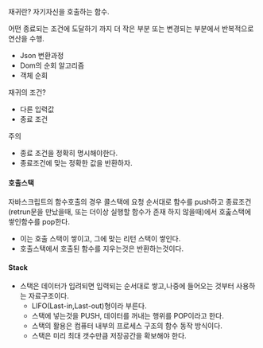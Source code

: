 
재귀란? 자기자신을 호출하는 함수.

어떤 종료되는 조건에 도달하기 까지 더 작은 부분 또는 변경되는 부분에서 반복적으로 연산을 수행.

- Json 변환과정
- Dom의 순회 알고리즘
- 객체 순회

재귀의 조건?

- 다른 입력값
- 종료 조건

주의

- 종료 조건을 정확히 명시해야한다.
- 종료조건에 맞는 정확한 값을 반환하자.

#### 호출스택

자바스크립트의 함수호출의 경우 콜스택에 요청 순서대로 함수를 push하고 종료조건(retrun문을 만났을때, 또는 더이상 실행할 함수가 존재 하지 않을때)에서 호춡스택에 쌓인함수를 pop한다.

- 이는 호출 스택이 쌓이고, 그에 맞는 리턴 스택이 쌓인다.
- 호출스택에서 호출된 함수를 지우는것은 반환하는것이다.

#### Stack

- 스택은 데이터가 입려되면 입력되는 순서대로 쌓고,나중에 들어오는 것부터 사용하는 자료구조이다.
    - LIFO(Last-in,Last-out)형이라 부른다.
    - 스택에 넣는것을 PUSH, 데이터를 꺼내는 행위를 POP이라고 한다.
    - 스택의 활용은 컴퓨터 내부의 프로세스 구조의 함수 동작 방식이다.
    - 스택은 미리 최대 갯수만큼 저장공간을 확보해야 한다.